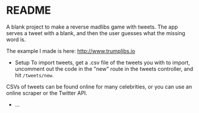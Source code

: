 # README

A blank project to make a reverse madlibs game with tweets. The app serves a tweet with a blank, and then the user guesses what the missing word is. 

The example I made is here: http://www.trumplibs.io

* Setup
To import tweets, get a .csv file of the tweets you with to import, uncomment out the code in the "new" route in the tweets controller, and hit `/tweets/new`.

CSVs of tweets can be found online for many celebrities, or you can use an online scraper or the Twitter API.

* ...
